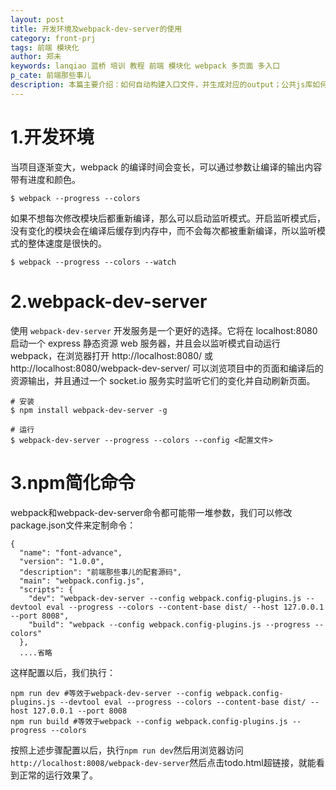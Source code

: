 ```yaml
---
layout: post
title: 开发环境及webpack-dev-server的使用
category: front-prj
tags: 前端 模块化 
author: 郑未
keywords: lanqiao 蓝桥 培训 教程 前端 模块化 webpack 多页面 多入口
p_cate: 前端那些事儿
description: 本篇主要介绍：如何自动构建入口文件，并生成对应的output；公共js库如何单独打包。多入口文件，自动扫描入口。同时支持SPA和多页面型的项目公共js库如何单独打包。
---
```


# 1.开发环境

当项目逐渐变大，webpack 的编译时间会变长，可以通过参数让编译的输出内容带有进度和颜色。

    $ webpack --progress --colors

如果不想每次修改模块后都重新编译，那么可以启动监听模式。开启监听模式后，没有变化的模块会在编译后缓存到内存中，而不会每次都被重新编译，所以监听模式的整体速度是很快的。

    $ webpack --progress --colors --watch

# 2.webpack-dev-server

使用 `webpack-dev-server` 开发服务是一个更好的选择。它将在 localhost:8080 启动一个 express 静态资源 web 服务器，并且会以监听模式自动运行 webpack，在浏览器打开 http://localhost:8080/ 或 http://localhost:8080/webpack-dev-server/ 可以浏览项目中的页面和编译后的资源输出，并且通过一个 socket.io 服务实时监听它们的变化并自动刷新页面。

    # 安装
    $ npm install webpack-dev-server -g

    # 运行
    $ webpack-dev-server --progress --colors --config <配置文件>

# 3.npm简化命令

webpack和webpack-dev-server命令都可能带一堆参数，我们可以修改package.json文件来定制命令：

    {
      "name": "font-advance",
      "version": "1.0.0",
      "description": "前端那些事儿的配套源码",
      "main": "webpack.config.js",
      "scripts": {
        "dev": "webpack-dev-server --config webpack.config-plugins.js --devtool eval --progress --colors --content-base dist/ --host 127.0.0.1 --port 8008",
        "build": "webpack --config webpack.config-plugins.js --progress --colors"
      },
      ....省略

这样配置以后，我们执行：

    npm run dev #等效于webpack-dev-server --config webpack.config-plugins.js --devtool eval --progress --colors --content-base dist/ --host 127.0.0.1 --port 8008
    npm run build #等效于webpack --config webpack.config-plugins.js --progress --colors

按照上述步骤配置以后，执行`npm run dev`然后用浏览器访问`http://localhost:8008/webpack-dev-server`然后点击todo.html超链接，就能看到正常的运行效果了。